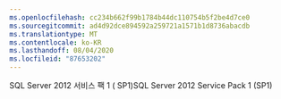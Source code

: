 ```yaml
---
ms.openlocfilehash: cc234b662f99b1784b44dc110754b5f2be4d7ce0
ms.sourcegitcommit: ad4d92dce894592a259721a1571b1d8736abacdb
ms.translationtype: MT
ms.contentlocale: ko-KR
ms.lasthandoff: 08/04/2020
ms.locfileid: "87653202"
---
```

<span data-ttu-id="3a3e1-101">SQL Server 2012 서비스 팩 1 \( SP1\)</span><span class="sxs-lookup"><span data-stu-id="3a3e1-101">SQL Server 2012 Service Pack 1 \(SP1\)</span></span>

